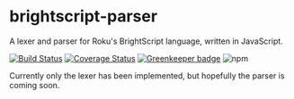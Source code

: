 # brightscript-parser

A lexer and parser for Roku's BrightScript language, written in JavaScript.

[![Build Status](https://travis-ci.org/TwitchBronBron/brightscript-parser.svg?branch=master)](https://travis-ci.org/TwitchBronBron/brightscript-parser)
[![Coverage Status](https://coveralls.io/repos/github/TwitchBronBron/brightscript-parser/badge.svg?branch=master)](https://coveralls.io/github/TwitchBronBron/brightscript-parser?branch=master) [![Greenkeeper badge](https://badges.greenkeeper.io/TwitchBronBron/brightscript-parser.svg)](https://greenkeeper.io/)
![npm](https://img.shields.io/npm/v/brightscript-parser.svg)



Currently only the lexer has been implemented, but hopefully the parser is coming soon.
